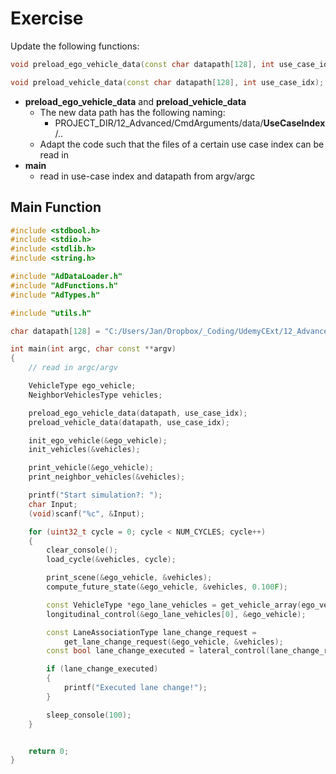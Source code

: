# Exercise

Update the following functions:

```cpp
void preload_ego_vehicle_data(const char datapath[128], int use_case_idx);

void preload_vehicle_data(const char datapath[128], int use_case_idx);
```

- **preload_ego_vehicle_data** and **preload_vehicle_data**
  - The new data path has the following naming:
    - PROJECT_DIR/12_Advanced/CmdArguments/data/**UseCaseIndex**/..
  - Adapt the code such that the files of a certain use case index can be read in
- **main**
  - read in use-case index and datapath from argv/argc

## Main Function

```cpp
#include <stdbool.h>
#include <stdio.h>
#include <stdlib.h>
#include <string.h>

#include "AdDataLoader.h"
#include "AdFunctions.h"
#include "AdTypes.h"

#include "utils.h"

char datapath[128] = "C:/Users/Jan/Dropbox/_Coding/UdemyCExt/12_Advanced/CmdArguments/data/";

int main(int argc, char const **argv)
{
    // read in argc/argv

    VehicleType ego_vehicle;
    NeighborVehiclesType vehicles;

    preload_ego_vehicle_data(datapath, use_case_idx);
    preload_vehicle_data(datapath, use_case_idx);

    init_ego_vehicle(&ego_vehicle);
    init_vehicles(&vehicles);

    print_vehicle(&ego_vehicle);
    print_neighbor_vehicles(&vehicles);

    printf("Start simulation?: ");
    char Input;
    (void)scanf("%c", &Input);

    for (uint32_t cycle = 0; cycle < NUM_CYCLES; cycle++)
    {
        clear_console();
        load_cycle(&vehicles, cycle);

        print_scene(&ego_vehicle, &vehicles);
        compute_future_state(&ego_vehicle, &vehicles, 0.100F);

        const VehicleType *ego_lane_vehicles = get_vehicle_array(ego_vehicle.lane, &vehicles);
        longitudinal_control(&ego_lane_vehicles[0], &ego_vehicle);

        const LaneAssociationType lane_change_request =
            get_lane_change_request(&ego_vehicle, &vehicles);
        const bool lane_change_executed = lateral_control(lane_change_request, &ego_vehicle);

        if (lane_change_executed)
        {
            printf("Executed lane change!");
        }

        sleep_console(100);
    }


    return 0;
}

```
